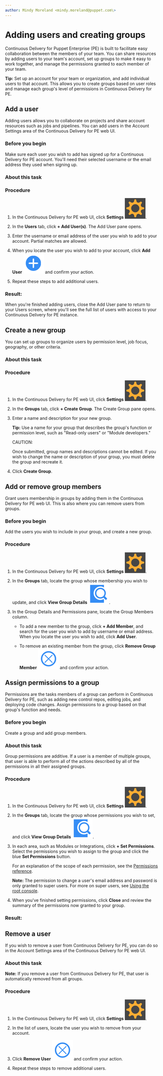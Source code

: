 ```yaml
---
author: Mindy Moreland <mindy.moreland@puppet.com\>
---
```


# Adding users and creating groups

Continuous Delivery for Puppet Enterprise \(PE\) is built to facilitate easy collaboration between the members of your team. You can share resources by adding users to your team's account, set up groups to make it easy to work together, and manage the permissions granted to each member of your team.

**Tip:** Set up an account for your team or organization, and add individual users to that account. This allows you to create groups based on user roles and manage each group's level of permissions in Continuous Delivery for PE.

## Add a user

Adding users allows you to collaborate on projects and share account resources such as jobs and pipelines. You can add users in the Account Settings area of the Continuous Delivery for PE web UI.

### Before you begin

Make sure each user you wish to add has signed up for a Continuous Delivery for PE account. You'll need their selected username or the email address they used when signing up.  

### About this task

### Procedure

1.  In the Continuous Delivery for PE web UI, click **Settings** ![](settings_icon.png).

2.  In the **Users** tab, click **+ Add User\(s\)**. The Add User pane opens.

3.  Enter the username or email address of the user you wish to add to your account. Partial matches are allowed.

4.  When you locate the user you wish to add to your account, click **Add User** ![](add_user.png) and confirm your action.

5.  Repeat these steps to add additional users.


### Result:

When you're finished adding users, close the Add User pane to return to your Users screen, where you'll see the full list of users with access to your Continuous Delivery for PE instance.

## Create a new group

You can set up groups to organize users by permission level, job focus, geography, or other criteria.

### About this task

### Procedure

1.  In the Continuous Delivery for PE web UI, click **Settings** ![](settings_icon.png).

2.  In the **Groups** tab, click **+ Create Group**. The Create Group pane opens.

3.  Enter a name and description for your new group.

    **Tip:** Use a name for your group that describes the group's function or permission level, such as "Read-only users" or "Module developers."

    CAUTION:

    Once submitted, group names and descriptions cannot be edited. If you wish to change the name or description of your group, you must delete the group and recreate it.

4.  Click **Create Group**.


## Add or remove group members

Grant users membership in groups by adding them in the Continuous Delivery for PE web UI. This is also where you can remove users from groups. 

### Before you begin

Add the users you wish to include in your group, and create a new group.

### Procedure

1.  In the Continuous Delivery for PE web UI, click **Settings** ![](settings_icon.png).

2.  In the **Groups** tab, locate the group whose membership you wish to update, and click **View Group Details** ![](view_details.png).

3.  In the Group Details and Permissions pane, locate the Group Members column.

    -   To add a new member to the group, click **+ Add Member**, and search for the user you wish to add by username or email address. When you locate the user you wish to add, click **Add User**.

    -   To remove an existing member from the group, click **Remove Group Member** ![](remove_user_icon.png) and confirm your action.


## Assign permissions to a group

Permissions are the tasks members of a group can perform in Continuous Delivery for PE, such as adding new control repos, editing jobs, and deploying code changes. Assign permissions to a group based on that group's function and needs.

### Before you begin

Create a group and add group members.

### About this task

Group permissions are additive. If a user is a member of multiple groups, that user is able to perform all of the actions described by all of the permissions in all their assigned groups.

### Procedure

1.  In the Continuous Delivery for PE web UI, click **Settings** ![](settings_icon.png).

2.  In the **Groups** tab, locate the group whose permissions you wish to set, and click **View Group Details** ![](view_details.png).

3.  In each area, such as Modules or Integrations, click **+ Set Permissions**. Select the permissions you wish to assign to the group and click the blue **Set Permissions** button.

    For an explanation of the scope of each permission, see the [Permissions reference](permissions_reference.md).

    **Note:** The permission to change a user's email address and password is only granted to super users. For more on super users, see [Using the root console](the_root_console.md#).

4.  When you've finished setting permissions, click **Close** and review the summary of the permissions now granted to your group.


### Result:

## Remove a user

If you wish to remove a user from Continuous Delivery for PE, you can do so in the Account Settings area of the Continuous Delivery for PE web UI.

### About this task

**Note:** If you remove a user from Continuous Delivery for PE, that user is automatically removed from all groups.  

### Procedure

1.  In the Continuous Delivery for PE web UI, click **Settings** ![](settings_icon.png).

2.  In the list of users, locate the user you wish to remove from your account.

3.  Click **Remove User** ![](remove_user_icon.png) and confirm your action.

4.  Repeat these steps to remove additional users.


